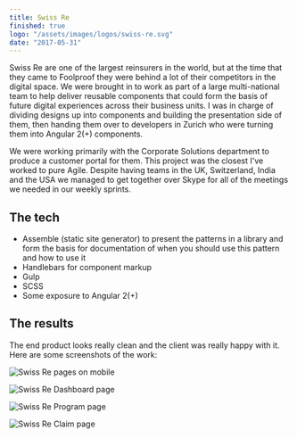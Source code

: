 ```yaml
---
title: Swiss Re
finished: true
logo: "/assets/images/logos/swiss-re.svg"
date: "2017-05-31"
---
```


Swiss Re are one of the largest reinsurers in the world, but at the time that they came to Foolproof they were behind a lot of their competitors in the digital space. We were brought in to work as part of a large multi-national team to help deliver reusable components that could form the basis of future digital experiences across their business units. I was in charge of dividing designs up into components and building the presentation side of them, then handing them over to developers in Zurich who were turning them into Angular 2(+) components.

We were working primarily with the Corporate Solutions department to produce a customer portal for them. This project was the closest I've worked to pure Agile. Despite having teams in the UK, Switzerland, India and the USA we managed to get together over Skype for all of the meetings we needed in our weekly sprints.

## The tech
- Assemble (static site generator) to present the patterns in a library and form the basis for documentation of when you should use this pattern and how to use it
- Handlebars for component markup
- Gulp
- SCSS
- Some exposure to Angular 2(+)

## The results

The end product looks really clean and the client was really happy with it. Here are some screenshots of the work:

![Swiss Re pages on mobile](/assets/images/projects/swiss-re-mob.jpg)

![Swiss Re Dashboard page](/assets/images/projects/swiss-re-dashboard.jpg)

![Swiss Re Program page](/assets/images/projects/swiss-re-program.jpg)

![Swiss Re Claim page](/assets/images/projects/swiss-re-claim.jpg)
